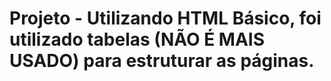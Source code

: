 <h1> Projeto - Utilizando HTML Básico, foi utilizado tabelas (NÃO É MAIS USADO) para estruturar as páginas. </h1>
